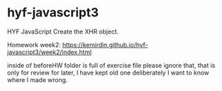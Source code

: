 # hyf-javascript3
HYF JavaScript Create the XHR object.

Homework week2: https://kemirdin.github.io/hyf-javascript3/week2/index.html


inside of beforeHW folder is full of exercise file please ignore that, that is only for review for later, I have kept old one deliberately I want to know where I made wrong.